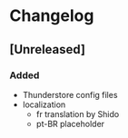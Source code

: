 # Changelog

## [Unreleased]

### Added
- Thunderstore config files
- localization
  - fr translation by Shido
  - pt-BR placeholder